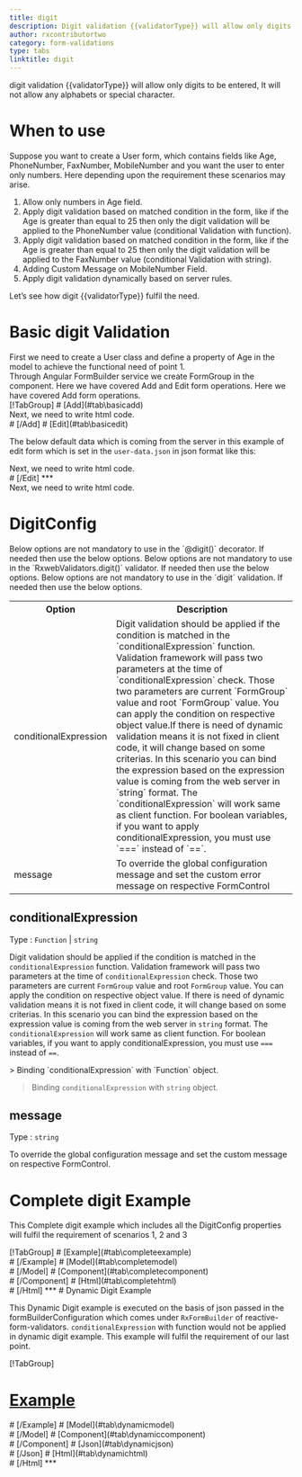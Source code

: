 ```yaml
---
title: digit
description: Digit validation {{validatorType}} will allow only digits to be entered, It will not allow any alphabets or special character.
author: rxcontributortwo
category: form-validations
type: tabs
linktitle: digit
---
```


<div class="title-bar"><p>digit validation {{validatorType}} will allow only digits to be entered, It will not allow any alphabets or special character.</p></div>

# When to use
Suppose you want to create a User form, which contains fields like Age, PhoneNumber, FaxNumber, MobileNumber and you want the user to enter only numbers. Here depending upon the requirement these scenarios may arise.

<ol class='showHideElement'>
	<li>Allow only numbers in Age field.</li>
	<li>Apply digit validation based on matched condition in the form, like if the Age is greater than equal to 25 then only the digit validation will be applied to the PhoneNumber value (conditional Validation with function).</li>
	<li>Apply digit validation based on matched condition in the form, like if the Age is greater than equal to 25 then only the digit validation will be applied to the FaxNumber value (conditional Validation with string).</li>
	<li>Adding Custom Message on MobileNumber Field.</li>
	<data-scope scope="['decorator','validator']">
		<li>Apply digit validation dynamically based on server rules.</li>
	</data-scope>
</ol>
Let’s see how digit {{validatorType}} fulfil the need.

# Basic digit Validation
<data-scope scope="['decorator','template-driven-directives','template-driven-decorators']">
First we need to create a User class and define a property of Age in the model to achieve the functional need of point 1.
<div component="app-code" key="digit-add-model"></div> 
</data-scope>
Through Angular FormBuilder service we create FormGroup in the component.
<data-scope scope="['decorator']">
Here we have covered Add and Edit form operations. 
</data-scope>

<data-scope scope="['validator','template-driven-directives','template-driven-decorators']">
Here we have covered Add form operations. 
</data-scope>

<data-scope scope="['decorator']">
<div component="app-tabs" key="basic-operations"></div>
[!TabGroup]
# [Add](#tab\basicadd)
<div component="app-code" key="digit-add-component"></div> 
Next, we need to write html code.
<div component="app-code" key="digit-add-html"></div> 
<div component="app-example-runner" ref-component="app-digit-add"></div>
# [/Add]
# [Edit](#tab\basicedit)
<div component="app-code" key="digit-edit-component"></div>

The below default data which is coming from the server in this example of edit form which is set in the `user-data.json` in json format like this:
<div component="app-code" key="digit-edit-json"></div>  
Next, we need to write html code.
<div component="app-code" key="digit-edit-html"></div> 
<div component="app-example-runner" ref-component="app-digit-edit"></div>
# [/Edit]
***
</data-scope>

<data-scope scope="['validator','template-driven-directives','template-driven-decorators']">
<div component="app-code" key="digit-add-component"></div> 
Next, we need to write html code.
<div component="app-code" key="digit-add-html"></div> 
<div component="app-example-runner" ref-component="app-digit-add"></div>
</data-scope>

# DigitConfig 
<data-scope scope="['decorator']">
Below options are not mandatory to use in the `@digit()` decorator. If needed then use the below options.
</data-scope>
<data-scope scope="['validator']">
Below options are not mandatory to use in the `RxwebValidators.digit()` validator. If needed then use the below options.
</data-scope>
<data-scope scope="['template-driven-directives','template-driven-decorators']">
Below options are not mandatory to use in the `digit` validation. If needed then use the below options.
</data-scope>

<table class="table table-bordered table-striped showHideElement">
<tr><th>Option</th><th>Description</th></tr>
<tr><td><a   (click)='scrollTo("#conditionalExpression")' title="conditionalExpression">conditionalExpression</a></td><td>Digit validation should be applied if the condition is matched in the `conditionalExpression` function. Validation framework will pass two parameters at the time of `conditionalExpression` check. Those two parameters are current `FormGroup` value and root `FormGroup` value. You can apply the condition on respective object value.If there is need of dynamic validation means it is not fixed in client code, it will change based on some criterias. In this scenario you can bind the expression based on the expression value is coming from the web server in `string` format. The `conditionalExpression` will work same as client function. For boolean variables, if you want to apply conditionalExpression, you must use `===` instead of `==`.</td></tr>
<tr><td><a   (click)='scrollTo("#message")' title="message">message</a></td><td>To override the global configuration message and set the custom error message on respective FormControl</td></tr>
</table>

## conditionalExpression 
Type :  `Function`  |  `string` 

Digit validation should be applied if the condition is matched in the `conditionalExpression` function. Validation framework will pass two parameters at the time of `conditionalExpression` check. Those two parameters are current `FormGroup` value and root `FormGroup` value. You can apply the condition on respective object value.
If there is need of dynamic validation means it is not fixed in client code, it will change based on some criterias. In this scenario you can bind the expression based on the expression value is coming from the web server in `string` format. The `conditionalExpression` will work same as client function. For boolean variables, if you want to apply conditionalExpression, you must use `===` instead of `==`.

<data-scope scope="['validator','decorator']">
> Binding `conditionalExpression` with `Function` object.
<div component="app-code" key="digit-conditionalExpressionExampleFunction-model"></div> 
</data-scope>

> Binding `conditionalExpression` with `string` object.
<div component="app-code" key="digit-conditionalExpressionExampleString-model"></div> 

<div component="app-example-runner" ref-component="app-digit-conditionalExpression" title="digit {{validatorType}} with conditionalExpression" key="conditionalExpression"></div>

## message 
Type :  `string` 

To override the global configuration message and set the custom message on respective FormControl.

<div component="app-code" key="digit-messageExample-model"></div> 
<div component="app-example-runner" ref-component="app-digit-message" title="digit {{validatorType}} with message" key="message"></div>

# Complete digit Example

This Complete digit example which includes all the DigitConfig properties will fulfil the requirement of scenarios 1, 2 and 3

<div component="app-tabs" key="complete"></div>
[!TabGroup]
# [Example](#tab\completeexample)
<div component="app-example-runner" ref-component="app-digit-complete"></div>
# [/Example]
<data-scope scope="['decorator','template-driven-directives','template-driven-decorators']">
# [Model](#tab\completemodel)
<div component="app-code" key="digit-complete-model"></div> 
# [/Model]
</data-scope>
# [Component](#tab\completecomponent)
<div component="app-code" key="digit-complete-component"></div> 
# [/Component]
# [Html](#tab\completehtml)
<div component="app-code" key="digit-complete-html"></div> 
# [/Html]
***

<data-scope scope="['decorator','validator']">
# Dynamic Digit Example

This Dynamic Digit example is executed on the basis of json passed in the formBuilderConfiguration which comes under `RxFormBuilder` of reactive-form-validators. `conditionalExpression` with function would not be applied in dynamic digit example. This example will fulfil the requirement of our last point.

<div component="app-tabs" key="dynamic"></div>

[!TabGroup]
# [Example](#tab\dynamicexample)
<div component="app-example-runner" ref-component="app-digit-dynamic"></div>
# [/Example]
<data-scope scope="['decorator']">
# [Model](#tab\dynamicmodel)
<div component="app-code" key="digit-dynamic-model"></div>
# [/Model]
</data-scope>
# [Component](#tab\dynamiccomponent)
<div component="app-code" key="digit-dynamic-component"></div>
# [/Component]
# [Json](#tab\dynamicjson)
<div component="app-code" key="digit-dynamic-json"></div>
# [/Json]
# [Html](#tab\dynamichtml)
<div component="app-code" key="digit-dynamic-html"></div> 
# [/Html]
***
</data-scope>
